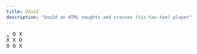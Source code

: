 ```yaml
---
title: Oxo2d 
description: "Oxo2d an HTML noughts and crosses (tic-tac-toe) player"
---
```


<pre class="oxo2d">
<a href="../1k/">.</a> O X
X X O
O O X
</pre>
